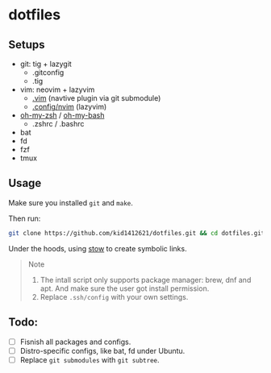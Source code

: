 # dotfiles

## Setups

- git: tig + lazygit
  - .gitconfig
  - .tig
- vim: neovim + lazyvim
  - [.vim](.vim) (navtive plugin via git submodule)
  - [.config/nvim](.config/nvim/) (lazyvim)
- [oh-my-zsh](https://ohmyz.sh/) / [oh-my-bash](https://ohmybash.nntoan.com/)
    - .zshrc / .bashrc
- bat
- fd
- fzf
- tmux

## Usage

Make sure you installed `git` and `make`.

Then run:

```bash
git clone https://github.com/kid1412621/dotfiles.git && cd dotfiles.git && make
```

Under the hoods, using [stow](https://www.gnu.org/software/stow/) to create symbolic links.

> > [!NOTE]
> 1. The intall script only supports package manager: brew, dnf and apt. And make sure the user got install permission.
> 2. Replace `.ssh/config` with your own settings.

## Todo:

- [ ] Fisnish all packages and configs.
- [ ] Distro-specific configs, like bat, fd under Ubuntu.
- [ ] Replace `git submodules` with `git subtree`.
